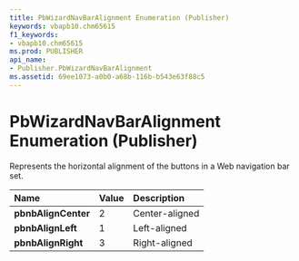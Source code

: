 ```yaml
---
title: PbWizardNavBarAlignment Enumeration (Publisher)
keywords: vbapb10.chm65615
f1_keywords:
- vbapb10.chm65615
ms.prod: PUBLISHER
api_name:
- Publisher.PbWizardNavBarAlignment
ms.assetid: 69ee1073-a0b0-a68b-116b-b543e63f88c5
---
```



# PbWizardNavBarAlignment Enumeration (Publisher)

Represents the horizontal alignment of the buttons in a Web navigation bar set.



|**Name**|**Value**|**Description**|
|:-----|:-----|:-----|
| **pbnbAlignCenter**|2|Center-aligned|
| **pbnbAlignLeft**|1|Left-aligned|
| **pbnbAlignRight**|3|Right-aligned|

